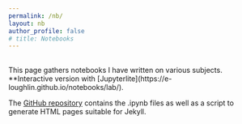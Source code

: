 ```yaml
---
permalink: /nb/
layout: nb
author_profile: false
# title: Notebooks
---
```


<br>
This page gathers notebooks I have written on various subjects.  
**Interactive version with [Jupyterlite](https://e-loughlin.github.io/notebooks/lab/).

The [GitHub repository](https://github.com/e-loughlin/notebooks/tree/main/content) contains the .ipynb files as well as a script to generate HTML pages suitable for Jekyll.
